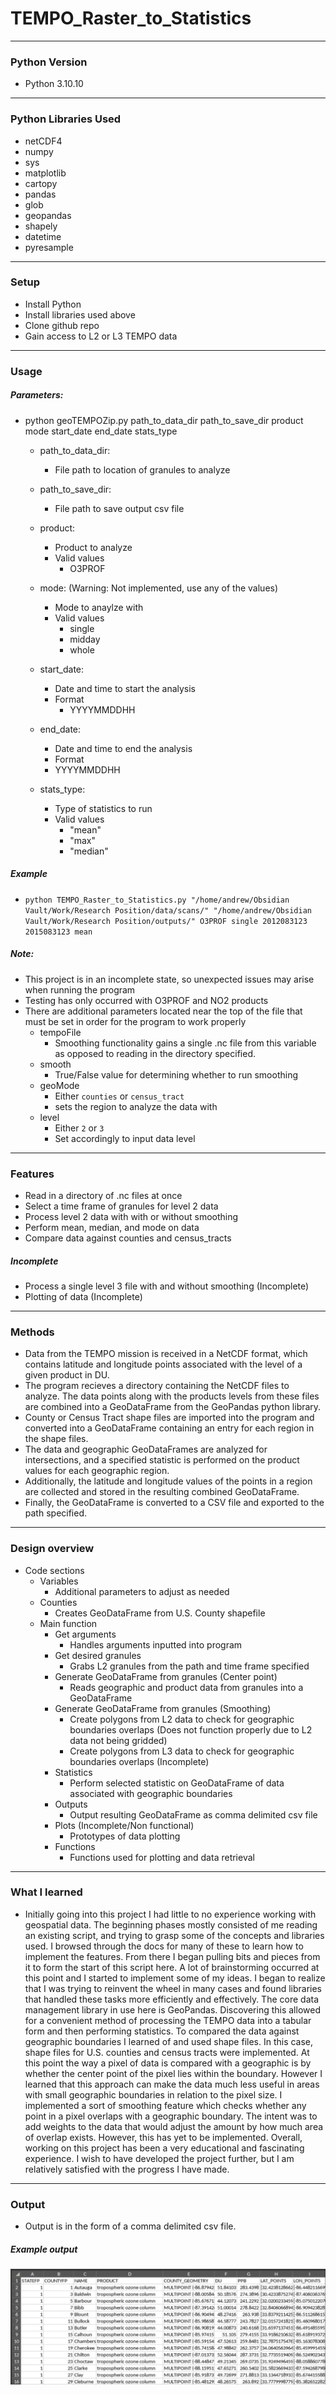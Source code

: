 # TEMPO_Raster_to_Statistics

---

### Python Version
- Python 3.10.10

---

### Python Libraries Used
- netCDF4
- numpy
- sys
- matplotlib
- cartopy
- pandas
- glob
- geopandas
- shapely
- datetime
- pyresample

---

### Setup
- Install Python
- Install libraries used above
- Clone github repo
- Gain access to L2 or L3 TEMPO data

---

### Usage 
##### Parameters:
- python  geoTEMPOZip.py  path_to_data_dir  path_to_save_dir  product mode  start_date  end_date  stats_type
    
    - path_to_data_dir:
        - File path to location of granules to analyze

    - path_to_save_dir:
        - File path to save output csv file

    - product:
        - Product to analyze
        - Valid values
            - O3PROF

    - mode: (Warning: Not implemented, use any of the values)
        - Mode to anaylze with
        - Valid values
           - single
           - midday
           - whole

    - start_date:
        - Date and time to start the analysis
        - Format
            - YYYYMMDDHH
   
    - end_date:
        - Date and time to end the analysis
        - Format
        - YYYYMMDDHH

    - stats_type:
        - Type of statistics to run
        - Valid values
            - "mean"
            - "max"
            - "median"

##### Example
- ```python TEMPO_Raster_to_Statistics.py "/home/andrew/Obsidian Vault/Work/Research Position/data/scans/" "/home/andrew/Obsidian Vault/Work/Research Position/outputs/" O3PROF single 2012083123 2015083123 mean```

##### Note:
- This project is in an incomplete state, so unexpected issues may arise when running the program
- Testing has only occurred with O3PROF and NO2 products
- There are additional parameters located near the top of the file that must be set in order for the program to work properly
    - tempoFile
        - Smoothing functionality gains a single .nc file from this variable as opposed to reading in the directory specified.
    - smooth
        - True/False value for determining whether to run smoothing
    - geoMode
        - Either `counties` or `census_tract`
        - sets the region to analyze the data with
    - level
        - Either `2` or `3`
        - Set accordingly to input data level

---

### Features
- Read in a directory of .nc files at once
- Select a time frame of granules for level 2 data
- Process level 2 data with with or without smoothing
- Perform mean, median, and mode on data
- Compare data against counties and census_tracts 

##### Incomplete
- Process a single level 3 file with and without smoothing (Incomplete)
- Plotting of data (Incomplete)

---

### Methods
- Data from the TEMPO mission is received in a NetCDF format, which contains latitude and longitude points associated with the level of a given product in DU.
- The program recieves a directory containing the NetCDF files to analyze.  The data points along with the products levels from these files are combined into a GeoDataFrame from the GeoPandas python library.
- County or Census Tract shape files are imported into the program and converted into a GeoDataFrame containing an entry for each region in the shape files.
- The data and geographic GeoDataFrames are analyzed for intersections, and a specified statistic is performed on the product values for each geographic region.
- Additionally, the latitude and longitude values of the points in a region are collected and stored in the resulting combined GeoDataFrame.
- Finally, the GeoDataFrame is converted to a CSV file and exported to the path specified.

---

### Design overview
- Code sections
    - Variables
        - Additional parameters to adjust as needed
    - Counties
        - Creates GeoDataFrame from U.S. County shapefile
    - Main function
        - Get arguments
            - Handles arguments inputted into program
        - Get desired granules
            - Grabs L2 granules from the path and time frame specified
        - Generate GeoDataFrame from granules (Center point) 
            - Reads geographic and product data from granules into a GeoDataFrame
        - Generate GeoDataFrame from granules (Smoothing) 
            - Create polygons from L2 data to check for geographic boundaries overlaps (Does not function properly due to L2 data not being gridded)
            - Create polygons from L3 data to check for geographic boundaries overlaps (Incomplete)
        - Statistics
            - Perform selected statistic on GeoDataFrame of data associated with geographic boundaries
        - Outputs
            - Output resulting GeoDataFrame as comma delimited csv file
        - Plots (Incomplete/Non functional)
            - Prototypes of data plotting
        - Functions
            - Functions used for plotting and data retrieval

---

### What I learned
- Initially going into this project I had little to no experience working with geospatial data.  The beginning phases mostly consisted of me reading an existing script, and trying to grasp some of the concepts and libraries used.  I browsed through the docs for many of these to learn how to implement the features.  From there I began pulling bits and pieces from it to form the start of this script here.  A lot of brainstorming occurred at this point and I started to implement some of my ideas.  I began to realize that I was trying to reinvent the wheel in many cases and found libraries that handled these tasks more efficiently and effectively.  The core data management library in use here is GeoPandas.  Discovering this allowed for a convenient method of processing the TEMPO data into a tabular form and then performing statistics.  To compared the data against geographic boundaries I learned of and used shape files.  In this case, shape files for U.S. counties and census tracts were implemented.  At this point the way a pixel of data is compared with a geographic is by whether the center point of the pixel lies within the boundary.  However I learned that this approach can make the data much less useful in areas with small geographic boundaries in relation to the pixel size.  I implemented a sort of smoothing feature which checks whether any point in a pixel overlaps with a geographic boundary.  The intent was to add weights to the data that would adjust the amount by how much area of overlap exists.  However, this has yet to be implemented. Overall, working on this project has been a very educational and fascinating experience.  I wish to have developed the project further, but I am relatively satisfied with the progress I have made.

---

### Output
- Output is in the form of a comma delimited csv file.

##### Example output
![Example output](https://github.com/mewoocat/TEMPO_Raster_to_Statistics/blob/main/output.png)
